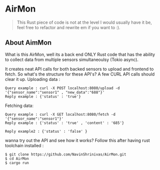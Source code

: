 # AirMon 

> This Rust piece of code is not at the level I would usually have it be, feel free to refactor and rewrite em if you want to :).

## About AimMon


What is this AirMon, well its a back end ONLY Rust code that has the ability to collect data from multiple sensors simultaneoulsy (Tokio async).

It creates neat API calls for both backed sensors to upload and frontend to fetch. So what's the structure for these API's?
A few CURL API calls should clear it up.
Uploading data : 
```
Query example : curl -X POST localhost:8080/upload -d '{"sensor_name":"sensor1" , "new_data":"688"}'
Reply example : {'status' : 'true'}
```
Fetching data:
```
Query example : curl -X GET localhost:8080/fetch -d '{"sensor_name":"sensor1"}'
Reply example : {'status' : 'true' , 'content' : '685'}

Reply example2 : {'status' : 'false' }
```

wanna try out the API and see how it works? Follow this after having rust toolchain installed :
```
$ git clone https://github.com/NavinShrinivas/AirMon.git 
$ cd AirMon
$ cargo run
```
